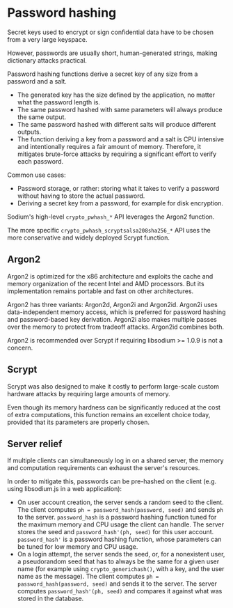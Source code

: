 # Password hashing

Secret keys used to encrypt or sign confidential data have to be chosen from a
very large keyspace.

However, passwords are usually short, human-generated strings, making dictionary
attacks practical.

Password hashing functions derive a secret key of any size from a password and a
salt.

* The generated key has the size defined by the application, no matter what the
  password length is.
* The same password hashed with same parameters will always produce the same
  output.
* The same password hashed with different salts will produce different outputs.
* The function deriving a key from a password and a salt is CPU intensive and
  intentionally requires a fair amount of memory. Therefore, it mitigates
  brute-force attacks by requiring a significant effort to verify each password.

Common use cases:

* Password storage, or rather: storing what it takes to verify a password
  without having to store the actual password.
* Deriving a secret key from a password, for example for disk encryption.

Sodium's high-level `crypto_pwhash_*` API leverages the Argon2 function.

The more specific `crypto_pwhash_scryptsalsa208sha256_*` API uses the more
conservative and widely deployed Scrypt function.

## Argon2

Argon2 is optimized for the x86 architecture and exploits the cache and memory
organization of the recent Intel and AMD processors. But its implementation
remains portable and fast on other architectures.

Argon2 has three variants: Argon2d, Argon2i and Argon2id. Argon2i uses
data-independent memory access, which is preferred for password hashing and
password-based key derivation. Argon2i also makes multiple passes over the
memory to protect from tradeoff attacks. Argon2id combines both.

Argon2 is recommended over Scrypt if requiring libsodium >= 1.0.9 is not a
concern.

## Scrypt

Scrypt was also designed to make it costly to perform large-scale custom
hardware attacks by requiring large amounts of memory.

Even though its memory hardness can be significantly reduced at the cost of
extra computations, this function remains an excellent choice today, provided
that its parameters are properly chosen.

## Server relief

If multiple clients can simultaneously log in on a shared server, the memory and
computation requirements can exhaust the server's resources.

In order to mitigate this, passwords can be pre-hashed on the client (e.g. using
libsodium.js in a web application):

* On user account creation, the server sends a random seed to the client. The
  client computes `ph = password_hash(password, seed)` and sends `ph` to the
  server. `password_hash` is a password hashing function tuned for the maximum
  memory and CPU usage the client can handle. The server stores the seed and
  `password_hash'(ph, seed)` for this user account. `password_hash'` is a
  password hashing function, whose parameters can be tuned for low memory and
  CPU usage.
* On a login attempt, the server sends the seed, or, for a nonexistent user, a
  pseudorandom seed that has to always be the same for a given user name (for
  example using `crypto_generichash()`, with a key, and the user name as the
  message). The client computes `ph = password_hash(password, seed)` and sends
  it to the server. The server computes `password_hash'(ph, seed)` and compares
  it against what was stored in the database.
